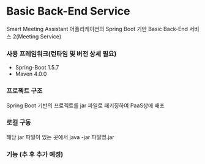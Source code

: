 # Basic Back-End Service

Smart Meeting Assistant 어플리케이션의 Spring Boot 기반 Basic Back-End 서비스 2(Meeting Service)



### 사용 프레임워크(런타임 및 버전 상세 필요)
* Spring-Boot 1.5.7
* Maven 4.0.0

### 프로젝트 구조
Spring Boot 기반의 프로젝트를 jar 파일로 패키징하여 PaaS상에 배포

### 로컬 구동
해당 jar 파일이 있는 곳에서 
java -jar 파일명.jar

### 기능 (추 후 추가 예정)


